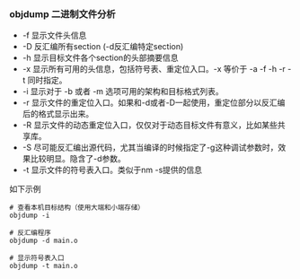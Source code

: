 ### objdump 二进制文件分析

- -f 显示文件头信息
- -D 反汇编所有section (-d反汇编特定section)
- -h 显示目标文件各个section的头部摘要信息
- -x 显示所有可用的头信息，包括符号表、重定位入口。-x 等价于 -a -f -h -r -t 同时指定。
- -i 显示对于 -b 或者 -m 选项可用的架构和目标格式列表。
- -r 显示文件的重定位入口。如果和-d或者-D一起使用，重定位部分以反汇编后的格式显示出来。
- -R 显示文件的动态重定位入口，仅仅对于动态目标文件有意义，比如某些共享库。
- -S 尽可能反汇编出源代码，尤其当编译的时候指定了-g这种调试参数时，效果比较明显。隐含了-d参数。
- -t 显示文件的符号表入口。类似于nm -s提供的信息

如下示例

```
# 查看本机目标结构（使用大端和小端存储）
objdump -i

# 反汇编程序
objdump -d main.o

# 显示符号表入口
objdump -t main.o
```

